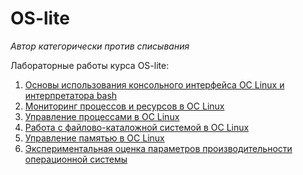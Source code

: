 # OS-lite

_Автор категорически против списывания_

Лабораторные работы курса OS-lite:

  1. [Основы использования консольного интерфейса ОС Linux и интерпретатора bash](lab1/)
  2. [Мониторинг процессов и ресурсов в ОС Linux](lab2/)
  3. [Управление процессами в ОС Linux](lab3/)
  4. [Работа с файлово-каталожной системой в ОС Linux](lab4/)
  5. [Управление памятью в ОС Linux](lab5/)
  6. [Экспериментальная оценка параметров производительности операционной системы](lab6/)